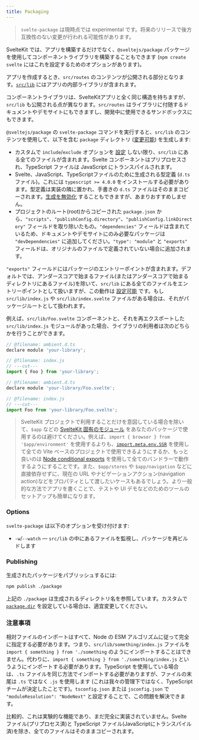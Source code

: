 ```yaml
---
title: Packaging
---
```


> `svelte-package` は現時点では experimental です。将来のリリースで後方互換性のない変更が行われる可能性があります。

SvelteKit では、アプリを構築するだけでなく、`@sveltejs/package` パッケージを使用してコンポーネントライブラリを構築することもできます (`npm create svelte` にはこれを設定するためのオプションがあります)。

アプリを作成するとき、`src/routes` のコンテンツが公開される部分となります。[`src/lib`](/docs/modules#$lib) にはアプリの内部ライブラリが含まれます。

コンポーネントライブラリは、SvelteKitアプリと全く同じ構造を持ちますが、`src/lib` も公開される点が異なります。`src/routes` はライブラリに付随するドキュメントやデモサイトにもできますし、開発中に使用できるサンドボックスにもできます。

`@sveltejs/package` の `svelte-package` コマンドを実行すると、`src/lib` のコンテンツを使用して、以下を含む `package` ディレクトリ ([変更可能](/docs/configuration#package)) を生成します:

- カスタムで `include`/`exclude` オプションを [設定](/docs/configuration#package) しない限り、`src/lib` にある全てのファイルが含まれます。Svelte コンポーネントはプリプロセスされ、TypeScript ファイルは JavaScript にトランスパイルされます。
- Svelte、JavaScript、TypeScriptファイルのために生成される型定義 (`d.ts` ファイル)。これには `typescript >= 4.0.0` をインストールする必要があります。型定義は実装の隣に置かれ、手書きの `d.ts` ファイルはそのままコピーされます。[生成を無効化](/docs/configuration#package) することもできますが、あまりおすすめしません。
- プロジェクトのルート(root)からコピーされた `package.json` から、`"scripts"`、`"publishConfig.directory"`、`"publishConfig.linkDirectory"` フィールドを取り除いたもの。`"dependencies"` フィールドは含まれているため、ドキュメントやデモサイトにのみ必要なパッケージは `"devDependencies"` に追加してください。`"type": "module"` と `"exports"` フィールドは、オリジナルのファイルで定義されていない場合に追加されます。

`"exports"` フィールドにはパッケージのエントリーポイントが含まれます。デフォルトでは、アンダースコアで始まるファイル(またはアンダースコアで始まるディレクトリにあるファイル)を除いて、`src/lib` にある全てのファイルをエントリーポイントとして扱いますが、この動作は [設定可能](/docs/configuration#package) です。もし `src/lib/index.js` や `src/lib/index.svelte` ファイルがある場合は、それがパッケージルートとして扱われます。

例えば、`src/lib/Foo.svelte` コンポーネントと、それを再エクスポートした `src/lib/index.js` モジュールがあった場合、ライブラリの利用者は次のどちらかを行うことができます。

```js
// @filename: ambient.d.ts
declare module 'your-library';

// @filename: index.js
// ---cut---
import { Foo } from 'your-library';
```

```js
// @filename: ambient.d.ts
declare module 'your-library/Foo.svelte';

// @filename: index.js
// ---cut---
import Foo from 'your-library/Foo.svelte';
```

> SvelteKit プロジェクトで利用することだけを意図している場合を除いて、`$app` などの [SvelteKit 固有のモジュール](/docs/modules) をあなたのパッケージで使用するのは避けてください。例えば、`import { browser } from '$app/environment'` を使用するよりも、[`import.meta.env.SSR`](https://vitejs.dev/guide/env-and-mode.html#env-variables) を使用して全ての Vite ベースのプロジェクトで使用できるようにするか、もっと良いのは [Node conditional exports](https://nodejs.org/api/packages.html#conditional-exports) を使用して全てのバンドラーで動作するようにすることです。また、`$app/stores` や `$app/navigation` などに直接依存せずに、現在の URL やナビゲーションアクション(navigation action)などをプロパティとして渡したいケースもあるでしょう。より一般的な方法でアプリを書くことで、テストや UI デモなどのためのツールのセットアップも簡単になります。

### Options

`svelte-package` は以下のオプションを受け付けます:

- `-w`/`--watch` — `src/lib` の中にあるファイルを監視し、パッケージを再ビルドします

### Publishing

生成されたパッケージをパブリッシュするには:

```sh
npm publish ./package
```

上記の `./package` は生成されるディレクトリ名を参照しています。カスタムで [`package.dir`](/docs/configuration#package) を設定している場合は、適宜変更してください。

### 注意事項

相対ファイルのインポートはすべて、Node の ESM アルゴリズムに従って完全に指定する必要があります。つまり、`src/lib/something/index.js` ファイルを `import { something } from './something` のようにインポートすることはできません。代わりに、`import { something } from './something/index.js` というようにインポートする必要があります。TypeScript を使用している場合は、`.ts` ファイルを同じ方法でインポートする必要がありますが、ファイルの末尾は `.ts` ではなく `.js` を使用します (これは我々の管理下ではなく、TypeScript チームが決定したことです)。`tsconfig.json` または `jsconfig.json` で `"moduleResolution": "NodeNext"` と設定することで、この問題を解決できます。

比較的、これは実験的な機能であり、まだ完全に実装されていません。Svelte ファイル(プリプロセス済)と TypeScript ファイル(JavaScriptにトランスパイル済)を除き、全てのファイルはそのままコピーされます。
